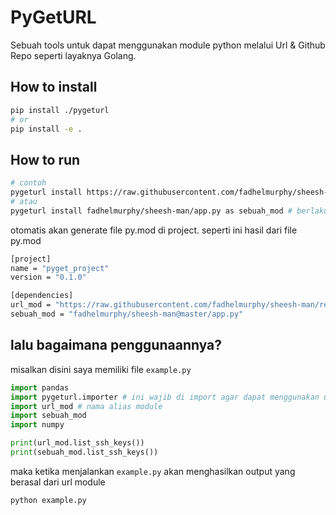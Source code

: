 # PyGetURL

Sebuah tools untuk dapat menggunakan module python melalui Url & Github Repo seperti layaknya Golang.

## How to install

```bash
pip install ./pygeturl
# or
pip install -e .
```

## How to run

```bash
# contoh
pygeturl install https://raw.githubusercontent.com/fadhelmurphy/sheesh-man/refs/heads/master/app.py as url_mod
# atau
pygeturl install fadhelmurphy/sheesh-man/app.py as sebuah_mod # berlaku hanya di github
```

otomatis akan generate file py.mod di project. seperti ini hasil dari file py.mod

```bash
[project]
name = "pyget_project"
version = "0.1.0"

[dependencies]
url_mod = "https://raw.githubusercontent.com/fadhelmurphy/sheesh-man/refs/heads/master/app.py"
sebuah_mod = "fadhelmurphy/sheesh-man@master/app.py"
```

## lalu bagaimana penggunaannya?

misalkan disini saya memiliki file `example.py`

```python
import pandas
import pygeturl.importer # ini wajib di import agar dapat menggunakan url module
import url_mod # nama alias module
import sebuah_mod
import numpy

print(url_mod.list_ssh_keys())
print(sebuah_mod.list_ssh_keys())

```

maka ketika menjalankan `example.py` akan menghasilkan output yang berasal dari url module
```bash
python example.py
```